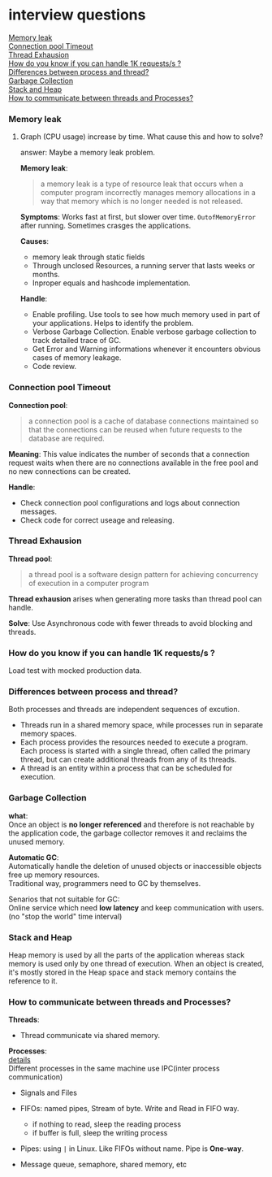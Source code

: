 # interview questions
[Memory leak](#Memory-leak)  
[Connection pool Timeout](#Connection-pool-Timeout)  
[Thread Exhausion](#Thread-Exhausion)  
[How do you know if you can handle 1K requests/s ?](#-How-do-you-know-if-you-can-handle-1K-requests/s-?)  
[Differences between process and thread?](#Differences-between-process-and-thread?)  
[Garbage Collection](#-Garbage-Collection)  
[Stack and Heap](#Stack-and-Heap)  
[How to communicate between threads and Processes?](#-How-to-communicate-between-threads-and-Processes?)
### Memory leak  
1. Graph (CPU usage) increase by time. What cause this and how to solve?

    answer: Maybe a memory leak problem. 

    **Memory leak**: 
    >a memory leak is a type of resource leak that occurs when a computer program incorrectly manages memory allocations in a way that memory which is no longer needed is not released. 

    **Symptoms**: Works fast at first, but slower over time. `OutofMemoryError` after running. Sometimes crasges the applications.

    **Causes**: 
    - memory leak through static fields
    - Through unclosed Resources, a running server that lasts weeks or months.
    - Inproper equals and hashcode implementation.

    **Handle**:  
    - Enable profiling. Use tools to see how much memory used in part of your applications. Helps to identify the problem. 
    - Verbose Garbage Collection. Enable verbose garbage collection to track detailed trace of GC.
    - Get Error and Warning informations whenever it encounters obvious cases of memory leakage.
    - Code review.

### Connection pool Timeout
**Connection pool**: 
>a connection pool is a cache of database connections maintained so that the connections can be reused when future requests to the database are required.

**Meaning**: This value indicates the number of seconds that a connection request waits when there are no connections available in the free pool and no new connections can be created.

**Handle**: 
- Check connection pool configurations and logs about connection messages. 
- Check code for correct useage and releasing.

### Thread Exhausion
**Thread pool**:
> a thread pool is a software design pattern for achieving concurrency of execution in a computer program

**Thread exhausion** arises when generating more tasks than thread pool can handle. 

**Solve**: Use Asynchronous code with fewer threads to avoid blocking and threads.


### How do you know if you can handle 1K requests/s ?
Load test with mocked production data.


### Differences between process and thread?  
Both processes and threads are independent sequences of excution.

* Threads run in a shared memory space, while processes run in separate memory spaces.
* Each process provides the resources needed to execute a program. Each process is started with a single thread, often called the primary thread, but can create additional threads from any of its threads.
* A thread is an entity within a process that can be scheduled for execution.


### Garbage Collection
**what**:  
Once an object is **no longer referenced** and therefore is not reachable by the application code, the garbage collector removes it and reclaims the unused memory.

**Automatic GC**:  
Automatically handle the deletion of unused objects or inaccessible objects free up memory resources.  
Traditional way, programmers need to GC by themselves.

Senarios that not suitable for GC:  
Online service which need **low latency** and keep communication with users.(no "stop the world" time interval)


### Stack and Heap
Heap memory is used by all the parts of the application whereas stack memory is used only by one thread of execution. When an object is created, it's mostly stored in the Heap space and stack memory contains the reference to it.


### How to communicate between threads and Processes?
**Threads**:
- Thread communicate via shared memory. 

**Processes**:  
[details](https://www.usna.edu/Users/cs/wcbrown/courses/IC221/classes/L13/Class.html)  
Different processes in the same machine use IPC(inter process communication)
- Signals and Files
- FIFOs: named pipes, Stream of byte. Write and Read in FIFO way. 
    - if nothing to read, sleep the reading process
    - if buffer is full, sleep the writing process

- Pipes: using `|` in Linux. Like FIFOs without name. Pipe is **One-way**.

- Message queue, semaphore, shared memory, etc

